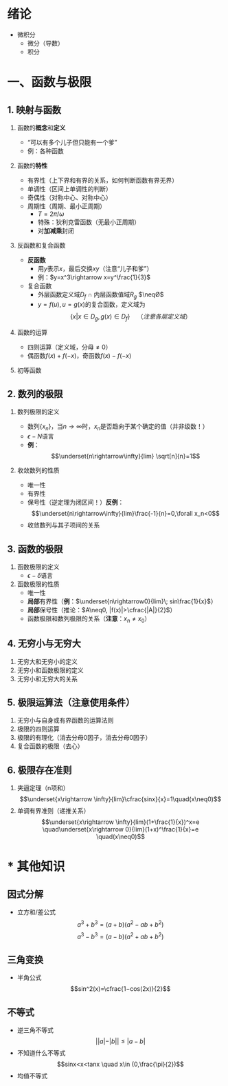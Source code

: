 <!--
    高等数学
-->

# 绪论
- 微积分
  - 微分（导数）
  - 积分

# 一、函数与极限

## 1. 映射与函数

1. 函数的**概念**和**定义**
   - “可以有多个儿子但只能有一个爹”
   - 例：各种函数

2. 函数的**特性**
   - 有界性（上下界和有界的关系，如何判断函数有界无界）
   - 单调性（区间上单调性的判断）
   - 奇偶性（对称中心、对称中心）
   - 周期性（周期、最小正周期）
     - $T=2\pi/\omega$
     - 特殊：狄利克雷函数（无最小正周期）
     - 对**加减乘**封闭

3. 反函数和复合函数
   - **反函数**
     - 用$y$表示$x$，最后交换$xy$（注意“儿子和爹”）
     - 例：$y=x^3\rightarrow x=y^\frac{1}{3}$
   - 复合函数
     - 外层函数定义域$D_f$ $∩$ 内层函数值域$R_g$ $\neqØ$
     - $y=f(u),u=g(x)$的复合函数，定义域为$$\{x|x\in D_g,g(x)∈D_f\}\quad（注意各层定义域）$$

4. 函数的运算
   - 四则运算（定义域，分母$\neq0$）
   - 偶函数$f(x)+f(-x)$，奇函数$f(x)-f(-x)$

5. 初等函数

## 2. 数列的极限

1. 数列极限的定义
   - 数列$\{x_n\}$，当$n\rightarrow\infty$时，$x_n$是否趋向于某个确定的值（并非级数！）
   - $\epsilon-N$语言
   - **例**：$$\underset{n\rightarrow\infty}{lim} \sqrt[n]{n}=1$$

2. 收敛数列的性质
   - 唯一性
   - 有界性
   - 保号性（逆定理为闭区间！）**反例**：$$\underset{n\rightarrow\infty}{lim}\frac{-1}{n}=0,\forall x_n<0$$
   - 收敛数列与其子项间的关系

## 3. 函数的极限

1. 函数极限的定义
   - $\epsilon-\delta$语言
2. 函数极限的性质
   - 唯一性
   - **局部**有界性（**例**：$\underset{n\rightarrow0}{lim}\; sin\frac{1}{x}$）
   - **局部**保号性（推论：$A\neq0, |f(x)|>\cfrac{|A|}{2}$）
   - 函数极限和数列极限的关系（**注意**：$x_n\neq x_0$）

## 4. 无穷小与无穷大

1. 无穷大和无穷小的定义
2. 无穷小和函数极限的定义
3. 无穷小和无穷大的关系

## 5. 极限运算法（注意使用条件）

1. 无穷小与自身或有界函数的运算法则
2. 极限的四则运算
3. 极限的有理化（消去分母0因子，消去分母0因子）
4. 复合函数的极限（去心）

## 6. 极限存在准则

1. 夹逼定理（n项和）
$$\underset{x\rightarrow \infty}{lim}\cfrac{sinx}{x}=1\quad(x\neq0)$$
2. 单调有界准则（递推关系）
$$\underset{x\rightarrow \infty}{lim}(1+\frac{1}{x})^x=e \quad\underset{x\rightarrow 0}{lim}(1+x)^\frac{1}{x}=e \quad(x\neq0)$$

# * 其他知识

## 因式分解
- 立方和/差公式
$$a^3+b^3=(a+b)(a^2-ab+b^2)$$ $$a^3-b^3=(a-b)(a^2+ab+b^2)$$

## 三角变换
- 半角公式
$$sin^2(x)=\cfrac{1−cos(2x)}{2}$$

## 不等式
- 逆三角不等式
$$||a|-|b||≤|a-b|$$
- 不知道什么不等式
$$sinx<x<tanx \quad x\in (0,\frac{\pi}{2})$$
- 均值不等式
